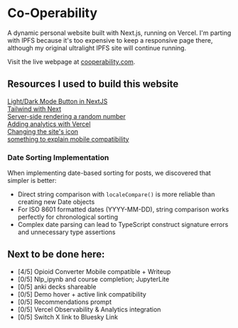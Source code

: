 # Co-Operability

A dynamic personal website built with Next.js, running on Vercel. I'm parting with IPFS because it's too expensive to keep a responsive page there, although my original ultralight IPFS site will continue running.

Visit the live webpage at [cooperability.com](https://www.cooperability.com).

## Resources I used to build this website

[Light/Dark Mode Button in NextJS](https://www.youtube.com/watch?v=optD7ns4ISQ) \
[Tailwind with Next](https://nextjs.org/docs/app/building-your-application/styling/tailwind-css) \
[Server-side rendering a random number](https://auroratide.com/posts/server-side-rendering-a-random-number) \
[Adding analytics with Vercel](https://ahmadrosid.com/blog/vercel-analytics-tutorial) \
[Changing the site's icon](https://stackoverflow.com/questions/74353529/how-to-add-a-favicon-to-a-nextjs-app-structure-possible-hydration-issue) \
[something to explain mobile compatibility](https://en.wikipedia.org/wiki/Web_Compatibility_Test_for_Mobile_Browsers)

### Date Sorting Implementation
When implementing date-based sorting for posts, we discovered that simpler is better:
- Direct string comparison with `localeCompare()` is more reliable than creating new Date objects
- For ISO 8601 formatted dates (YYYY-MM-DD), string comparison works perfectly for chronological sorting
- Complex date parsing can lead to TypeScript construct signature errors and unnecessary type assertions


## Next to be done here:
- [4/5] Opioid Converter Mobile compatible + Writeup
- [0/5] Nlp_ipynb and course completion; JupyterLite
- [0/5] anki decks shareable
- [0/5] Demo hover + active link compatibility
- [0/5] Recommendations prompt
- [0/5] Vercel Observability & Analytics integration
- [0/5] Switch X link to Bluesky Link
